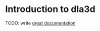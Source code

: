 # Introduction to dla3d

TODO: write [great documentation](http://jacobian.org/writing/what-to-write/)
